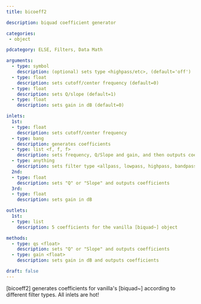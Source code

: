 ```yaml
---
title: bicoeff2

description: biquad coefficient generator

categories:
 - object

pdcategory: ELSE, Filters, Data Math

arguments:
  - type: symbol
    description: (optional) sets type <highpass/etc>, (default='off')
  - type: float
    description: sets cutoff/center frequency (default=0)
  - type: float
    description: sets Q/slope (default=1)
  - type: float
    description: sets gain in dB (default=0)

inlets:
  1st:
  - type: float
    description: sets cutoff/center frequency
  - type: bang
    description: generates coefficients
  - type: list <f, f, f>
    description: sets frequency, Q/Slope and gain, and then outputs coefficients
  - type: anything
    description: sets filter type <allpass, lowpass, highpass, bandpass, resonant, bandstop, eq, lowshelf, highshelf, off>. It takes 3 more optional arguments that set frequency, Q/Slope and gain
  2nd:
  - type: float
    description: sets "Q" or "Slope" and outputs coefficients
  3rd:
  - type: float
    description: sets gain in dB

outlets:
  1st:
  - type: list
    description: 5 coefficients for the vanilla [biquad~] object

methods:
  - type: qs <float>
    description: sets "Q" or "Slope" and outputs coefficients
  - type: gain <float>
    description: sets gain in dB and outputs coefficients

draft: false
---
```


[bicoeff2] generates coefficients for vanilla's [biquad~] according to different filter types. All inlets are hot!
